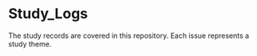 # Study_Logs
The study records are covered in this repository.
Each issue represents a study theme.
